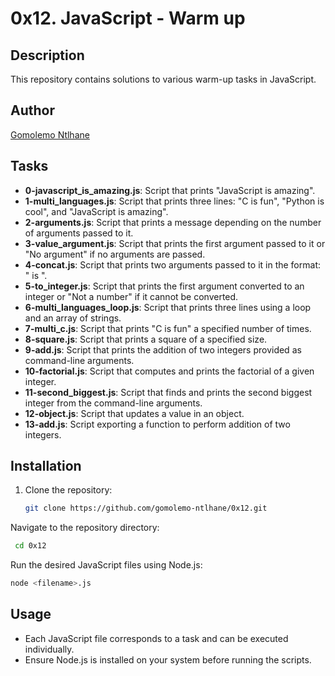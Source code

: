 # 0x12. JavaScript - Warm up

## Description
This repository contains solutions to various warm-up tasks in JavaScript.

## Author
[Gomolemo Ntlhane](https://github.com/gomolemo-ntlhane)

## Tasks
- **0-javascript_is_amazing.js**: Script that prints "JavaScript is amazing".
- **1-multi_languages.js**: Script that prints three lines: "C is fun", "Python is cool", and "JavaScript is amazing".
- **2-arguments.js**: Script that prints a message depending on the number of arguments passed to it.
- **3-value_argument.js**: Script that prints the first argument passed to it or "No argument" if no arguments are passed.
- **4-concat.js**: Script that prints two arguments passed to it in the format: " is ".
- **5-to_integer.js**: Script that prints the first argument converted to an integer or "Not a number" if it cannot be converted.
- **6-multi_languages_loop.js**: Script that prints three lines using a loop and an array of strings.
- **7-multi_c.js**: Script that prints "C is fun" a specified number of times.
- **8-square.js**: Script that prints a square of a specified size.
- **9-add.js**: Script that prints the addition of two integers provided as command-line arguments.
- **10-factorial.js**: Script that computes and prints the factorial of a given integer.
- **11-second_biggest.js**: Script that finds and prints the second biggest integer from the command-line arguments.
- **12-object.js**: Script that updates a value in an object.
- **13-add.js**: Script exporting a function to perform addition of two integers.

## Installation
1. Clone the repository:
   ```bash
   git clone https://github.com/gomolemo-ntlhane/0x12.git
   ```

Navigate to the repository directory:
   ```bash
    cd 0x12
   ```

Run the desired JavaScript files using Node.js:
   ```bash
node <filename>.js
   ```

## Usage
- Each JavaScript file corresponds to a task and can be executed individually.
- Ensure Node.js is installed on your system before running the scripts.
